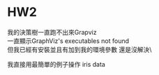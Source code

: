 # HW2
我的決策樹一直跑不出來Grapviz\
一直顯示GraphViz's executables not found\
但我已經有安裝並且有加到我的環境參數 還是沒解決\

我直接用最簡單的例子操作 iris data
